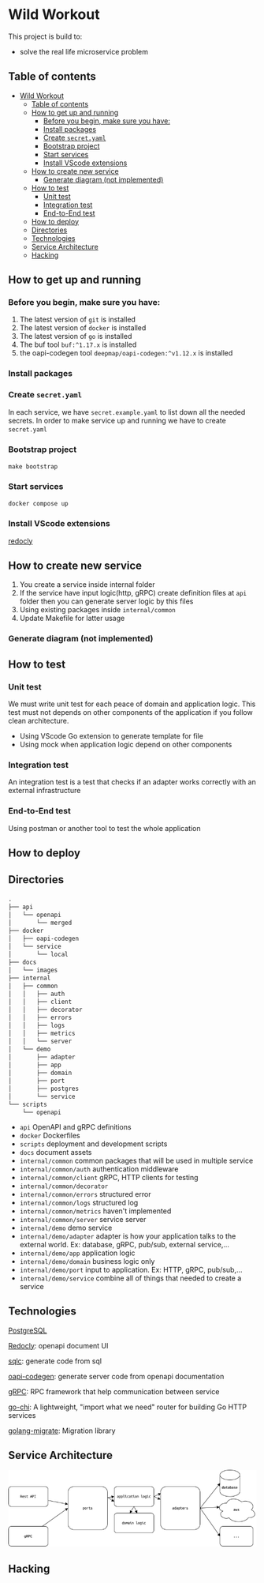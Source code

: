 # Wild Workout
This project is build to:
- solve the real life microservice problem 

## Table of contents
- [Wild Workout](#wild-workout)
  - [Table of contents](#table-of-contents)
  - [How to get up and running](#how-to-get-up-and-running)
    - [Before you begin, make sure you have:](#before-you-begin-make-sure-you-have)
    - [Install packages](#install-packages)
    - [Create `secret.yaml`](#create-secretyaml)
    - [Bootstrap project](#bootstrap-project)
    - [Start services](#start-services)
    - [Install VScode extensions](#install-vscode-extensions)
  - [How to create new service](#how-to-create-new-service)
    - [Generate diagram (not implemented)](#generate-diagram-not-implemented)
  - [How to test](#how-to-test)
    - [Unit test](#unit-test)
    - [Integration test](#integration-test)
    - [End-to-End test](#end-to-end-test)
  - [How to deploy](#how-to-deploy)
  - [Directories](#directories)
  - [Technologies](#technologies)
  - [Service Architecture](#service-architecture)
  - [Hacking](#hacking)

## How to get up and running

### Before you begin, make sure you have:

1. The latest version of `git` is installed
2. The latest version of `docker` is installed
3. The latest version of `go` is installed
4. The buf tool `buf:^1.17.x` is installed
5. the oapi-codegen tool `deepmap/oapi-codegen:^v1.12.x` is installed


### Install packages

### Create `secret.yaml`
In each service, we have `secret.example.yaml` to list down all the needed secrets. In order to make service up and running we have to create `secret.yaml`

### Bootstrap project

```shell
make bootstrap
```

### Start services

```shell
docker compose up
```

### Install VScode extensions

[redocly](https://marketplace.visualstudio.com/items?itemName=Redocly.openapi-vs-code)

## How to create new service
1. You create a service inside internal folder
2. If the service have input logic(http, gRPC) create definition files at `api` folder then you can generate server logic by this files
3. Using existing packages inside `internal/common` 
4. Update Makefile for latter usage

### Generate diagram (not implemented)

## How to test
### Unit test
We must write unit test for each peace of domain and application logic. This test must not depends on other components of the application if you follow clean architecture.
- Using VScode Go extension to generate template for file
- Using mock when application logic depend on other components


### Integration test
An integration test is a test that checks if an adapter works correctly with an external infrastructure
### End-to-End test
Using postman or another tool to test the whole application
## How to deploy
<!-- todo: implement -->


## Directories
```code
.
├── api
│   └── openapi
│       └── merged
├── docker
│   ├── oapi-codegen
│   └── service
│       └── local
├── docs
│   └── images
├── internal
│   ├── common
│   │   ├── auth
│   │   ├── client
│   │   ├── decorator
│   │   ├── errors
│   │   ├── logs
│   │   ├── metrics
│   │   └── server
│   └── demo
│       ├── adapter
│       ├── app
│       ├── domain
│       ├── port
│       ├── postgres
│       └── service
└── scripts
    └── openapi
```

- `api` OpenAPI and gRPC definitions
- `docker` Dockerfiles
- `scripts` deployment and development scripts
- `docs` document assets
- `internal/common` common packages that will be used in multiple service
- `internal/common/auth` authentication middleware
- `internal/common/client` gRPC, HTTP clients for testing
- `internal/common/decorator` 
- `internal/common/errors` structured error
- `internal/common/logs` structured log
- `internal/common/metrics` haven't implemented
- `internal/common/server` service server
- `internal/demo` demo service
- `internal/demo/adapter` adapter is how your application talks to the external world. Ex: database, gRPC, pub/sub, external service,...
- `internal/demo/app` application logic
- `internal/demo/domain` business logic only
- `internal/demo/port` input to application. Ex: HTTP, gRPC, pub/sub,...
- `internal/demo/service` combine all of things that needed to create a service

## Technologies

[PostgreSQL](https://www.postgresql.org/docs/)

[Redocly](https://redocly.com/docs/): openapi document UI

[sqlc](https://docs.sqlc.dev/en/latest/index.html): generate code from sql

[oapi-codegen](https://github.com/deepmap/oapi-codegen): generate server code from openapi documentation

[gRPC](https://grpc.io/docs/languages/go/quickstart/): RPC framework that help communication between service

[go-chi](https://go-chi.io/#/README): A lightweight, "import what we need" router for building Go HTTP services

[golang-migrate](https://github.com/golang-migrate/migrate): Migration library

## Service Architecture

![Untitled](./docs/images/service-arch.png)

## Hacking